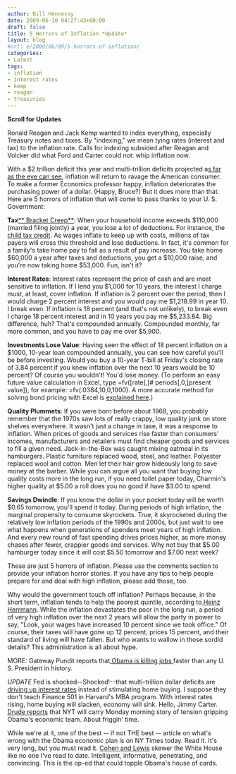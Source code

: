 ```yaml
---
author: Bill Hennessy
date: 2009-06-10 04:27:43+00:00
draft: false
title: 5 Horrors of Inflation *Update*
layout: blog
#url: e/2009/06/09/5-horrors-of-inflation/
categories:
- Latest
tags:
- inflation
- interest rates
- kemp
- reagan
- treasuries
---
```


****Scroll for Updates****

 

Ronald Reagan and Jack Kemp wanted to index everything, especially Treasury notes and taxes. By "indexing," we mean tying rates (interest and tax) to the inflation rate. Calls for indexing subsided after Reagan and Volcker did what Ford and Carter could not: whip inflation now.

 

With a $2 trillion deficit this year and multi-trillion deficits projected a[s far as the eye can see](https://3.bp.blogspot.com/_L6pDyjqqsvY/SirX9XTV4bI/AAAAAAAAb8A/-4syj1_sXwg/s1600-h/obama+deficit.jpg), inflation will return to ravage the American consumer. To make a former Economics professor happy, inflation deteriorates the purchasing power of a dollar. (Happy, Bruce?) But it does more than that. Here are 5 horrors of inflation that will come to pass thanks to your U. S. Government:

 

**Tax**[** Bracket Creep**](https://www.americanthinker.com/2009/03/warning_bracket_creep_ahead.html): When your household income exceeds $110,000 (married filing jointly) a year, you lose a lot of deductions. For instance, the [child tax credit](https://www.irs.gov/pub/irs-pdf/p972.pdf). As wages inflate to keep up with costs, millions of tax payers will cross this threshold and lose deductions. In fact, it's common for a family's take home pay to fall as a result of pay increase. You take home $60,000 a year after taxes and deductions, you get a $10,000 raise, and you're now taking home $53,000. Fun, isn't it?

 

**Interest Rates**: Interest rates represent the price of cash and are most sensitive to inflation. If I lend you $1,000 for 10 years, the interest I charge must, at least, cover inflation. If inflation is 2 percent over the period, then I would charge 2 percent interest and you would pay me $1,218.99 in year 10. I break even. If inflation is 18 percent (and that's not unlikely), to break even I charge 18 percent interest and in 10 years you pay me $5,233.84. Big difference, huh? That's compounded annually. Compounded monthly, far more common, and you have to pay me over $5,900.

 

**Investments Lose Value**: Having seen the effect of 18 percent inflation on a $1000, 10-year loan compounded annually, you can see how careful you'll be before investing. Would you buy a 10-year T-bill at Friday's closing rate of 3.84 percent if you knew inflation over the next 10 years would be 10 percent? Of course you wouldn't! You'd lose money. (To perform an easy future value calculation in Excel, type =fv([rate],[# periods],0,[present value]), for example: =fv(.0384,10,0,1000). A more accurate method for solving bond pricing with Excel is [explained here](https://academic.brooklyn.cuny.edu/economic/friedman/EXCELHW.htm).)

 

**Quality Plummets**: If you were born before about 1968, you probably remember that the 1970s saw lots of really crappy, low quality junk on store shelves everywhere. It wasn't just a change in tase, it was a response to inflation. When prices of goods and services rise faster than consumers' incomes, manufacturers and retailers must find cheaper goods and services to fill a given need. Jack-in-the-Box was caught mixing oatmeal in its hamburgers. Plastic furniture replaced wood, steel, and leather. Polyester replaced wool and cotton. Men let their hair grow hideously long to save money at the barber. While you can argue all you want that buying low quality costs more in the long run, if you need toilet paper today, Charmin's higher quality at $5.00 a roll does you no good if have $3.00 to spend.

 

**Savings Dwindle**: If you know the dollar in your pocket today will be worth $0.65 tomorrow, you'll spend it today. During periods of high inflation, the marginal propensity to consume skyrockets. True, it skyrocketed during the relatively low inflation periods of the 1990s and 2000s, but just wait to see what happens when generations of spenders meet years of high inflation. And every new round of fast spending drives prices higher, as more money chases after fewer, crappier goods and services. Why not buy that $5.00 hamburger today since it will cost $5.50 tomorrow and $7.00 next week?

 

These are just 5 horrors of inflation. Please use the comments section to provide your inflation horror stories. If you have any tips to help people prepare for and deal with high inflation, please add those, too.

 

Why would the government touch off inflation? Perhaps because, in the short term, inflation tends to help the poorest quintile, according to[ Heinz Herrmann](https://books.google.com/books?id=g8tsKtx1jXMC&pg=PA162&lpg=PA162&dq=inflation+hurts+quality&source=bl&ots=jO83buHKu0&sig=KPPj5hvpQxqFtAl8yqTgP5f3UJs&hl=en&ei=QtorStDMN5aYMq7-jcUJ&sa=X&oi=book_result&ct=result&resnum=10#PPA162,M1). While the inflation devastates the poor in the long run, a period of very high inflation over the next 2 years will allow the party in power to say, "Look, your wages have increased 10 percent since we took office." Of course, their taxes will have gone up 12 percent, prices 15 percent, and their standard of living will have fallen. But who wants to wallow in those sordid details? This administration is all about hype.

 

MORE: Gateway Pundit reports that[ Obama is killing jobs ](https://gatewaypundit.blogspot.com/2009/06/us-loses-most-jobs-at-fastest-rate-in.html)faster than any U. S. President in history.

 

*UPDATE* Fed is shocked--Shocked!--that multi-trillion dollar deficits are [driving up interest rates](https://apnews.myway.com/article/20090606/D98L67500.html) instead of stimulating home buying. I suppose they don't teach Finance 501 in Harvard's MBA program. With interest rates rising, home buying will slacken, economy will sink. Hello, Jimmy Carter. [Drude reports](https://www.drudgereport.com/) that NYT will carry Monday morning story of tension gripping Obama's economic team. About friggin' time.

 

While we're at it, one of the best -- if not THE best -- article on what's wrong with the Obama economic plan is on NY Times today. Read it. It's very long, but you must read it. [Cohen and Lewis](https://www.nytimes.com/2009/06/07/opinion/07cohanWEB.html?pagewanted=1&_r=1) skewer the White House like no one I've read to date. Intelligent, informative, penetrating, and convincing. This is the op-ed that could topple Obama's house of cards.
